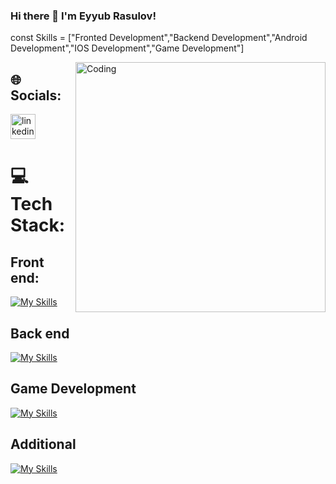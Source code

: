 ### Hi there 👋 I'm Eyyub Rasulov!

const Skills = ["Fronted Development","Backend Development","Android  Development","IOS Development","Game Development"]



<img src="https://cdn.dribbble.com/users/1162077/screenshots/3848914/programmer.gif" align="right" alt="Coding" width="400" />


## 🌐 Socials:
[<img src='https://cdn.jsdelivr.net/npm/simple-icons@3.0.1/icons/linkedin.svg' alt='linkedin' height='40'>](https://www.linkedin.com/in/eyyub-rasulov-aa4288191/)  


# 💻 Tech Stack:

## Front end:
[![My Skills](https://skillicons.dev/icons?i=html,css,sass,javascript,react&theme=dark)](https://skillicons.dev) <br/>
## Back end
[![My Skills](https://skillicons.dev/icons?i=cs,dotnet,firebase&theme=dark)](https://skillicons.dev) <br/>
## Game Development
[![My Skills](https://skillicons.dev/icons?i=unity&theme=dark)](https://skillicons.dev) <br/>

## Additional
[![My Skills](https://skillicons.dev/icons?i=git,blender,cloudflare,figma,mongodb,netlify&theme=dark)](https://skillicons.dev)
